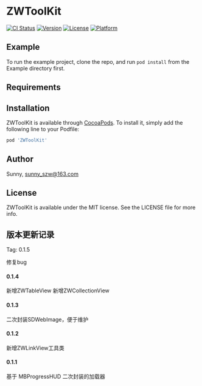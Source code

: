 # ZWToolKit

[![CI Status](https://img.shields.io/travis/sunnyzw/ZWToolKit.svg?style=flat)](https://travis-ci.org/sunnyzw/ZWToolKit)
[![Version](https://img.shields.io/cocoapods/v/ZWToolKit.svg?style=flat)](https://cocoapods.org/pods/ZWToolKit)
[![License](https://img.shields.io/cocoapods/l/ZWToolKit.svg?style=flat)](https://cocoapods.org/pods/ZWToolKit)
[![Platform](https://img.shields.io/cocoapods/p/ZWToolKit.svg?style=flat)](https://cocoapods.org/pods/ZWToolKit)

## Example

To run the example project, clone the repo, and run `pod install` from the Example directory first.

## Requirements

## Installation

ZWToolKit is available through [CocoaPods](https://cocoapods.org). To install
it, simply add the following line to your Podfile:

```ruby
pod 'ZWToolKit'
```

## Author

Sunny, sunny_szw@163.com

## License

ZWToolKit is available under the MIT license. See the LICENSE file for more info.

##  版本更新记录

Tag: 0.1.5

修复bug

#### 0.1.4
新增ZWTableView
新增ZWCollectionView

#### 0.1.3
二次封装SDWebImage，便于维护

#### 0.1.2
新增ZWLinkView工具类

#### 0.1.1
基于 MBProgressHUD 二次封装的加载器
